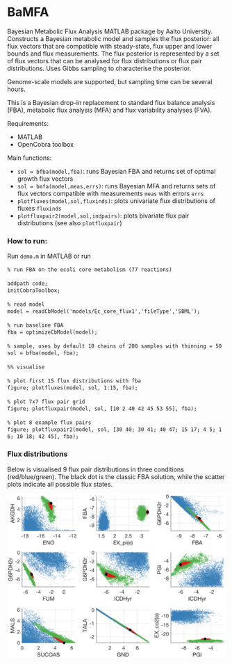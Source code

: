 # BaMFA

Bayesian Metabolic Flux Analysis MATLAB package by Aalto University. Constructs a Bayesian metabolic model and samples the flux posterior: all flux vectors that are compatible with steady-state, flux upper and lower bounds and flux measurements. The flux posterior is represented by a set of flux vectors that can be analysed for flux distributions or flux pair distributions. Uses Gibbs sampling to characterise the posterior. 

Genome-scale models are supported, but sampling time can be several hours.

This is a Bayesian drop-in replacement to standard flux balance analysis (FBA), metabolic flux analysis (MFA) and flux variability analyses (FVA).

Requirements:
- MATLAB
- OpenCobra toolbox

Main functions:
- `sol = bfba(model,fba)`: runs Bayesian FBA and returns set of optimal growth flux vectors
- `sol = bmfa(model,meas,errs)`: runs Bayesian MFA and returns sets of flux vectors compatible with measurements `meas` with errors `errs`
- `plotfluxes(model,sol,fluxinds)`: plots univariate flux distributions of fluxes `fluxinds`
- `plotfluxpair2(model,sol,indpairs)`: plots bivariate flux pair distributions (see also `plotfluxpair`)


### How to run:

Run `demo.m` in MATLAB or run

```
% run FBA on the ecoli core metabolism (77 reactions)

addpath code;
initCobraToolbox;

% read model
model = readCbModel('models/Ec_core_flux1','fileType','SBML');

% run baseline FBA
fba = optimizeCbModel(model);

% sample, uses by default 10 chains of 200 samples with thinning = 50
sol = bfba(model, fba);

%% visualise

% plot first 15 flux distributions with fba
figure; plotfluxes(model, sol, 1:15, fba);

% plot 7x7 flux pair grid
figure; plotfluxpair(model, sol, [10 2 40 42 45 53 55], fba);

% plot 8 example flux pairs
figure; plotfluxpair2(model, sol, [30 40; 30 41; 40 47; 15 17; 4 5; 1 6; 10 18; 42 45], fba);
```


### Flux distributions

Below is visualised 9 flux pair distributions in three conditions (red/blue/green). The black dot is the classic FBA solution, while the scatter plots indicate all possible flux states.

<p align="center">
  <img src="figures/core_9.png" width="650"/>
</p>
